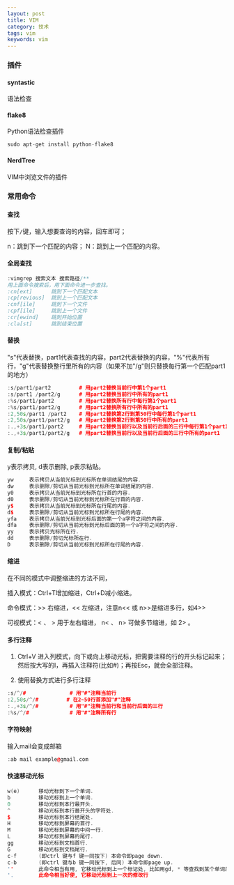 ```yaml
---
layout: post
title: VIM
category: 技术
tags: vim
keywords: vim
---
```



### 插件

#### syntastic

语法检查

#### flake8

Python语法检查插件

```CPP
sudo apt-get install python-flake8
```

#### NerdTree

VIM中浏览文件的插件

### 常用命令

#### 查找

按下`/`键，输入想要查询的内容，回车即可；

n：跳到下一个匹配的内容； N：跳到上一个匹配的内容。

#### 全局查找

```CPP
:vimgrep 搜索文本 搜索路径/**  
用上面命令搜索后，用下面命令进一步查找。
:cn[ext]      跳到下一个匹配文本
:cp[revious]  跳到上一个匹配文本
:cnf[ile]     跳到下一个文件
:cpf[ile]     跳到上一个文件
:cr[ewind]    跳到开始位置
:cla[st]      跳到结束位置
```

#### 替换

"s"代表替换，part1代表查找的内容，part2代表替换的内容，"%"代表所有行，"g"代表替换整行里所有的内容（如果不加"/g"则只替换每行第一个匹配part1的地方）

```CPP
:s/part1/part2         # 用part2替换当前行中第1个part1
:s/part1 /part2/g      # 用part2替换当前行中所有的part1
:%s/part1/part2        # 用part2替换所有行中每行第1个part1
:%s/part1/part2/g      # 用part2替换所有行中所有的part1
:2,50s/part1 /part2    # 用part2替换第2行到第50行中每行第1个part1
:2,50s/part1/part2/g   # 用part2替换第2行到第50行中所有的part1
:.,+3s/part1/part2     # 用part2替换当前行以及当前行后面的三行中每行第1个part1
:.,+3s/part1/part2/g   # 用part2替换当前行以及当前行后面的三行中所有的part1
```

#### 复制/粘贴

y表示拷贝, d表示删除, p表示粘贴。

```CPP
yw     表示拷贝从当前光标到光标所在单词结尾的内容.
dw     表示删除/剪切从当前光标到光标所在单词结尾的内容.
y0     表示拷贝从当前光标到光标所在行首的内容.
d0     表示删除/剪切从当前光标到光标所在行首的内容.
y$     表示拷贝从当前光标到光标所在行尾的内容.
d$     表示删除/剪切从当前光标到光标所在行尾的内容.
yfa    表示拷贝从当前光标到光标后面的第一个a字符之间的内容.
dfa    表示删除/剪切从当前光标到光标后面的第一个a字符之间的内容.
yy     表示拷贝光标所在行.
dd     表示删除/剪切光标所在行.
D      表示删除/剪切从当前光标到光标所在行尾的内容.
```

#### 缩进

在不同的模式中调整缩进的方法不同，

插入模式：Ctrl+T增加缩进，Ctrl+D减小缩进。

命令模式：>> 右缩进，<< 左缩进，注意n<< 或 n>>是缩进多行，如4>>

可视模式：< 、 > 用于左右缩进， n< 、 n> 可做多节缩进，如 2> 。

#### 多行注释

1. Ctrl+V 进入列模式，向下或向上移动光标，把需要注释的行的开头标记起来；然后按大写的I，再插入注释符(比如#)；再按Esc，就会全部注释。

2. 使用替换方式进行多行注释

```CPP
:s/^/#              # 用"#"注释当前行
:2,50s/^/#         # 在2~50行首添加"#"注释
:.,+3s/^/#          # 用"#"注释当前行和当前行后面的三行
:%s/^/#             # 用"#"注释所有行
```

#### 字符映射

输入mail会变成邮箱

```CPP
:ab mail example@gmail.com
```

#### 快速移动光标

```CPP
w(e)      移动光标到下一个单词.
b         移动光标到上一个单词.
0         移动光标到本行最开头.
^         移动光标到本行最开头的字符处.
$         移动光标到本行结尾处.
H         移动光标到屏幕的首行.
M         移动光标到屏幕的中间一行.
L         移动光标到屏幕的尾行.
gg        移动光标到文档首行.
G         移动光标到文档尾行.
c-f       (即ctrl 键与f 键一同按下) 本命令即page down.
c-b       (即ctrl 键与b 键一同按下, 后同) 本命令即page up.
''        此命令相当有用, 它移动光标到上一个标记处, 比如用gd, * 等查找到某个单词后, 再输入此命令则回到上次停留的位置.
'.        此命令相当好使, 它移动光标到上一次的修改行
```
